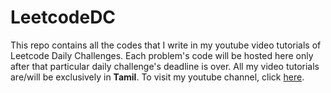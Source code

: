 # LeetcodeDC
This repo contains all the codes that I write in my youtube video tutorials of Leetcode Daily Challenges. Each problem's code will be hosted here only after that particular daily challenge's deadline is over.
All my video tutorials are/will be exclusively in **Tamil**.
To visit my youtube channel, click [here](https://youtube.com/playlist?list=PL4SF1L-MKqCc5zZPvmSBtol-CyqJVpi9Y).
